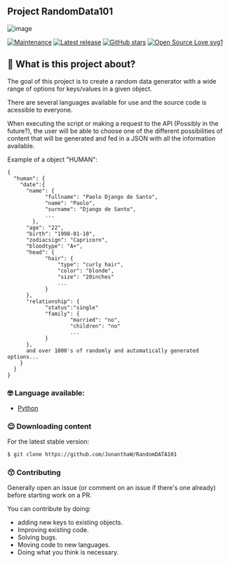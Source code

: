 ## Project RandomData101

![image](https://github.com/JonanthaW/RandomDATA101/blob/main/python/assets/logo.png)

[![Maintenance](https://img.shields.io/badge/Maintained%3F-yes-green.svg)](https://github.com/JonanthaW/RandomDATA101) 
[![Latest release](https://badgen.net/github/release/JonanthaW/RandomDATA101)](https://github.com/release/JonanthaW/RandomDATA101) 
[![GitHub stars](https://badgen.net/github/stars/JonanthaW/RandomDATA101)](https://GitHub.com/JonanthaW/RandomDATA101/stargazers/)
[![Open Source Love svg1](https://badges.frapsoft.com/os/v2/open-source.png?v=103)](https://github.com/ellerbrock/open-source-badges/)


## :thinking: What is this project about?

The goal of this project is to create a random data generator with a wide range of options for keys/values in a given object.

There are several languages available for use and the source code is acessible to everyone.

When executing the script or making a request to the API (Possibly in the future?), the user will be able to choose one of the different possibilities of content that will be generated and fed in a JSON with all the information available.

Example of a object "HUMAN":

```
{
  "human": {
    "date":{
      "name": {
          	"fullname": "Paolo Django de Santo",
          	"name": "Paolo",
          	"surname": "Django de Santo",
          	...
        },
      "age": "22",
      "birth": "1998-01-10",
      "zodiacsign": "Capricorn",
      "bloodtype": "A+",
      "head": {
      		"hair": {
      			"type": "curly hair",
      			"color": "blonde",
      			"size": "20inches"
      			...
      		}
      },
      "relationship": {
      		"status":"single"
      		"family": {
      				"married": "no",
      				"children": "no"
      				...
      		}
      },
      and over 1000's of randomly and automatically generated options...
    }
  }
}

```

### :nerd_face: Language available:

* [Python](https://github.com/JonanthaW/RandomDATA101/tree/main/python)

### :relieved: Downloading content

<p>For the latest stable version:</p>

```bash
$ git clone https://github.com/JonanthaW/RandomDATA101
```

### :kissing_smiling_eyes: Contributing

Generally open an issue (or comment on an issue if there's one already) before starting work on a PR.

You can contribute by doing:
* adding new keys to existing objects.
* Improving existing code.
* Solving bugs.
* Moving code to new languages.
* Doing what you think is necessary.
